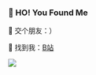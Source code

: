 ### 👻 HO! You Found Me

💬  交个朋友：）

📮  找到我：[B站](https://space.bilibili.com/2128524) 

![](https://github-readme-stats.vercel.app/api?username=komomoo&show_icons=true&theme=vue&hide_title=true&hide=issues)
